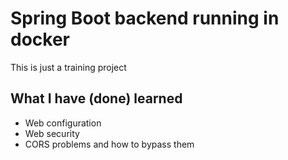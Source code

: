 # Spring Boot backend running in docker

This is just a training project

## What I have (done) learned

- Web configuration
- Web security
- CORS problems and how to bypass them
